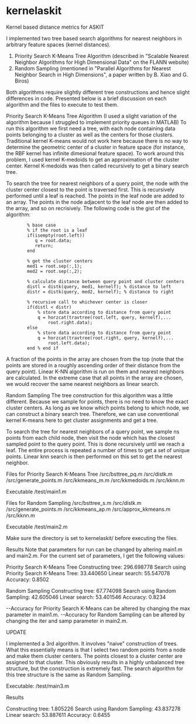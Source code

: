 # kernelaskit
Kernel based distance metrics for ASKIT

I implemented two tree based search algorithms for nearest neighbors in arbitrary feature spaces (kernel distances).
1) Priority Search K-Means Tree Algorithm (described in "Scalable Nearest Neighbor Algorithms for High Dimensional Data" on the FLANN website)
2) Random Sampling (mentioned in "Parallel Algorithms for Nearest Neighbor Search in High Dimensions", a paper written by B. Xiao and G. Biros)

Both algorithms require slightly different tree constructions and hence slight differences in code. Presented below is a brief discussion on each algorithm and the files to execute to test them. 

Priority Search K-Means Tree Algorithm (I used a slight variation of the algorithm because I struggled to implement priority queues in MATLAB)
To run this algorithm we first need a tree, with each node containing data points belonging to a cluster as well as the centers for those clusters. Traditional kernel K-means would not work here because there is no way to determine the geometric center of a cluster in feature space (for instance, the RBF kernel has infinite dimesional feature space). To work around this problem, I used kernel K-medoids to get an approximation of the cluster center. Kernel K-medoids was then called recursively to get a binary search tree. 

To search the tree for nearest neighbors of a query point, the node with the cluster center closest to the point is traversed first. This is recursively performed until a leaf is reached. The points in the leaf node are added to an array. The points in the node adjacent to the leaf node are then added to the array, and so on recrisively. The following code is the gist of the algorithm:

            % base case
            % if the root is a leaf            
            if(isempty(root.left))
               q = root.data;
               return;
            end
            
            % get the cluster centers
            med1 = root.sep(:,1);
            med2 = root.sep(:,2);
            
            % calculate distance between query point and cluster centers
            distl = distk(query, med1, kernelf); % distance to left
            distr = distk(query, med2, kernelf); % distance to right
            
            % recursive call to whichever center is closer 
            if(distl < distr)
                % store data according to distance from query point
                q = horzcat(travtree(root.left, query, kernelf),...
                    root.right.data);
            else
                % store data according to distance from query point
                q = horzcat(travtree(root.right, query, kernelf),...
                    root.left.data);
            end % end if

A fraction of the points in the array are chosen from the top (note that the points are stored in a roughly ascending order of their distance from the query point). Linear K-NN algorithm is run on them and nearest neighbors are calculated. In the extreme case that all points in the array are chosen, we would recover the same nearest neighbors as linear search. 

Random Sampling
The tree construction for this algorithm was a little different. Because we sample for points, there is no need to know the exact cluster centers. As long as we know which points belong to which node, we can construct a binary search tree. Therefore, we can use conventional kernel K-means here to get cluster assignments and get a tree.

To search the tree for nearest neighbors of a query point, we sample ns points from each child node, then visit the node which has the closest sampled point to the query point. This is done recursively until we reach a leaf. The entire process is repeated a number of times to get a set of unique points. Linear knn search is then performed on this set to get the nearest neighbor.

Files for Priority Search K-Means Tree
/src/bsttree_pq.m
/src/distk.m
/src/generate_points.m
/src/kkmeans_m.m
/src/kkmedoids.m
/src/kknn.m

Executable
/test/main1.m

Files for Random Sampling
/src/bsttree_s.m
/src/distk.m
/src/generate_points.m
/src/kkmeans_ap.m
/src/approx_kkmeans.m
/src/kknn.m

Executable
/test/main2.m

Make sure the directory is set to kernelaskit/ before executing the files.

Results
Note that parameters for run can be changed by altering main1.m and main2.m. For the current set of parameters, I get the following values:

Priority Search K-Means Tree
Constructing tree:                         296.698778
Search using Priority Search K-Means Tree: 33.440650
Linear search:                             55.547078  
Accuracy:                                  0.8502

Random Sampling
Constructing tree:                         67.774098
Search using Random Sampling:              42.605046
Linear search:                             53.401546
Accuracy:                                  0.8234

--Accuracy for Priority Search K-Means can be altered by changing the max parameter in main1.m. 
--Accuracy for Random Sampling can be altered by changing the iter and samp parameter in main2.m. 

UPDATE

I implemented a 3rd algorithm. It involves "naive" construction of trees. What this essentially means is that I select two random points from a node and make them cluster centers. The points closest to a cluster center are assigned to that cluster. This obviously results in a highly unbalanced tree structure, but the construction is extremely fast. The search algorithm for this tree structure is the same as Random Sampling. 

Executable: /test/main3.m

Results

Constructing tree:                         1.805226
Search using Random Sampling:              43.837278
Linear search:                             53.887611 
Accuracy:                                  0.6455
